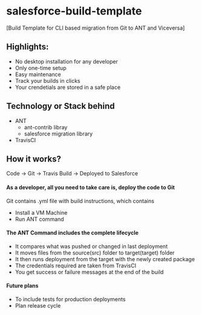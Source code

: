 # salesforce-build-template
[Build Template for CLI based migration from Git to ANT and Viceversa]

## Highlights:
- No desktop installation for any developer
- Only one-time setup
- Easy maintenance
- Track your builds in clicks
- Your crendetials are stored in a safe place

## Technology or Stack behind
- ANT
	- ant-contrib libray
	- salesforce migration library
- TravisCI

## How it works?

Code -> Git -> Travis Build -> Deployed to Salesforce

#### As a developer, all you need to take care is, deploy the code to Git
Git contains .yml file with build instructions, which contains
- Install a VM Machine
- Run ANT command

#### The ANT Command includes the complete lifecycle
- It compares what was pushed or changed in last deployment
- It moves files from the source(src) folder to target(target) folder
- It then runs deployment from the target with the newly created package
- The credentials required are taken from TravisCI
- You get success or failure messages at the end of the build

#### Future plans
- To include tests for production deployments
- Plan release cycle
